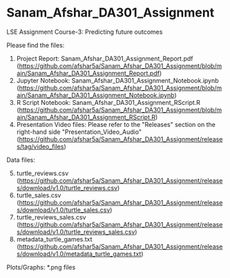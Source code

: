 # Sanam_Afshar_DA301_Assignment
LSE Assignment Course-3: Predicting future outcomes

Please find the files:

1. Project Report: Sanam_Afshar_DA301_Assignment_Report.pdf (https://github.com/afshar5a/Sanam_Afshar_DA301_Assignment/blob/main/Sanam_Afshar_DA301_Assignment_Report.pdf)
2. Jupyter Notebook: Sanam_Afshar_DA301_Assignment_Notebook.ipynb (https://github.com/afshar5a/Sanam_Afshar_DA301_Assignment/blob/main/Sanam_Afshar_DA301_Assignment_Notebook.ipynb)
3. R Script Notebook: Sanam_Afshar_DA301_Assignment_RScript.R (https://github.com/afshar5a/Sanam_Afshar_DA301_Assignment/blob/main/Sanam_Afshar_DA301_Assignment_RScript.R)
4. Presentation Video files: Please refer to the "Releases" section on the right-hand side "Presentation_Video_Audio" (https://github.com/afshar5a/Sanam_Afshar_DA301_Assignment/releases/tag/video_files)

Data files:

5. turtle_reviews.csv (https://github.com/afshar5a/Sanam_Afshar_DA301_Assignment/releases/download/v1.0/turtle_reviews.csv)
6. turtle_sales.csv (https://github.com/afshar5a/Sanam_Afshar_DA301_Assignment/releases/download/v1.0/turtle_sales.csv)
7. turtle_reviews_sales.csv (https://github.com/afshar5a/Sanam_Afshar_DA301_Assignment/releases/download/v1.0/turtle_reviews_sales.csv)
8. metadata_turtle_games.txt (https://github.com/afshar5a/Sanam_Afshar_DA301_Assignment/releases/download/v1.0/metadata_turtle_games.txt)

Plots/Graphs: 
*.png files
